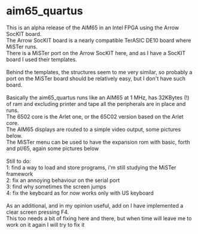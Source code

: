 # aim65_quartus
This is an alpha release of the AIM65 in an Intel FPGA using the Arrow SocKIT board.<br>
The Arrow SocKIT board is a nearly compatible TerASIC DE10 board where MiSTer runs.<br>
There is a MiSTer port on the Arrow SocKIT here, and as I have a SocKIT board I used their templates.<br><br>
Behind the templates, the structures seem to me very similar, so probably a port on the MiSTer board should be relatively easy, but I don't have such board.<br>
<br>
Basically the aim65_quartus runs like an AIM65 at 1 MHz, has 32KBytes (!) of ram and excluding printer and tape all the peripherals are in place and runs.<br>
The 6502 core is the Arlet one, or the 65C02 version based on the Arlet core.<br>
The AIM65 displays are routed to a simple video output, some pictures below.<br>
The MiSTer menu can be used to have the expansion rom with basic, forth and pl/65, again some pictures below<br>
<br>
Still to do:<br>
1: find a way to load and store programs, i'm still studying the MiSTer framework<br>
2: fix an annoying behaviour on the serial port<br>
3: find why sometimes the screen jumps<br>
4: fix the keyboard as for now works only with US keyboard<br>
<br>
As an additional, and in my opinion useful, add on I have implemented a clear screen pressing F4.<br>
This too needs a bit of fixing here and there, but when time will leave me to work on it again I will try to fix it<br>
<br>


